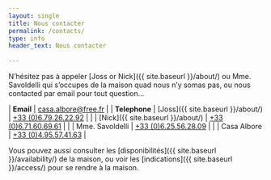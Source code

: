 ```yaml
---
layout: single
title: Nous contacter
permalink: /contacts/
type: info
header_text: Nous contacter
  
---
```


N’hésitez pas à appeler [Joss or Nick]({{ site.baseurl }}/about/) ou Mme. Savoldelli qui s’occupes de la maison quad nous n’y somas pas, ou nous contacted par email pour tout question…

| **Email** | [casa.albore@free.fr](mailto:casa.albore@free.fr) |
| **Telephone**    |  [Joss]({{ site.baseurl }}/about/)   | [+33 (0)6.79.26.22.92](tel:+33679262292) |
|                             |  [Nick]({{ site.baseurl }}/about/)  | [+33 (0)6.71.60.69.61](tel:+33671606961) |
|                             |  Mme. Savoldelli  |  [+33 (0)6.25.56.28.09](tel:+33625562809) |
|                             | Casa Albore |  [+33 (0)4.95.57.41.63](tel:+33495574163) |

Vous pouvez aussi consulter les [disponibilités]({{ site.baseurl }}/availability/) de la maison, ou voir les 
[indications]({{ site.baseurl }}/access/) pour se rendre à la maison.

